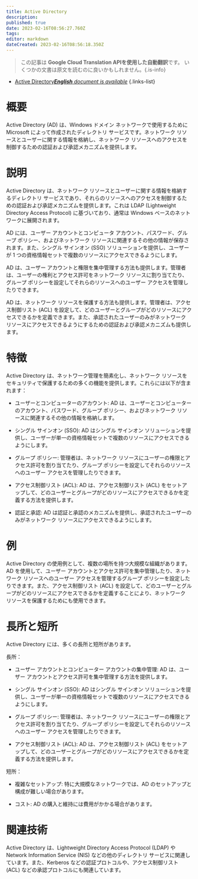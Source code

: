 ```yaml
---
title: Active Directory
description: 
published: true
date: 2023-02-16T08:56:27.760Z
tags: 
editor: markdown
dateCreated: 2023-02-16T08:56:18.350Z
---
```


> この記事は **Google Cloud Translation APIを使用した自動翻訳**です。
いくつかの文書は原文を読むのに良いかもしれません。{.is-info}



- [Active Directory***English** document is available*](/en/Knowledge-base/Dictionary/active-directory)
{.links-list}


# 概要
Active Directory (AD) は、Windows ドメイン ネットワークで使用するために Microsoft によって作成されたディレクトリ サービスです。ネットワーク リソースとユーザーに関する情報を格納し、ネットワーク リソースへのアクセスを制御するための認証および承認メカニズムを提供します。

# 説明
Active Directory は、ネットワーク リソースとユーザーに関する情報を格納するディレクトリ サービスであり、それらのリソースへのアクセスを制御するための認証および承認メカニズムを提供します。これは LDAP (Lightweight Directory Access Protocol) に基づいており、通常は Windows ベースのネットワークに展開されます。

AD には、ユーザー アカウントとコンピュータ アカウント、パスワード、グループ ポリシー、およびネットワーク リソースに関連するその他の情報が保存されます。また、シングル サインオン (SSO) ソリューションを提供し、ユーザーが 1 つの資格情報セットで複数のリソースにアクセスできるようにします。

AD は、ユーザー アカウントと権限を集中管理する方法も提供します。管理者は、ユーザーの権利とアクセス許可をネットワーク リソースに割り当てたり、グループ ポリシーを設定してそれらのリソースへのユーザー アクセスを管理したりできます。

AD は、ネットワーク リソースを保護する方法も提供します。管理者は、アクセス制御リスト (ACL) を設定して、どのユーザーとグループがどのリソースにアクセスできるかを定義できます。また、承認されたユーザーのみがネットワーク リソースにアクセスできるようにするための認証および承認メカニズムも提供します。

# 特徴
Active Directory は、ネットワーク管理を簡素化し、ネットワーク リソースをセキュリティで保護するための多くの機能を提供します。これらには以下が含まれます：

- ユーザーとコンピューターのアカウント: AD は、ユーザーとコンピューターのアカウント、パスワード、グループ ポリシー、およびネットワーク リソースに関連するその他の情報を格納します。

- シングル サインオン (SSO): AD はシングル サインオン ソリューションを提供し、ユーザーが単一の資格情報セットで複数のリソースにアクセスできるようにします。

- グループ ポリシー: 管理者は、ネットワーク リソースにユーザーの権限とアクセス許可を割り当てたり、グループ ポリシーを設定してそれらのリソースへのユーザー アクセスを管理したりできます。

- アクセス制御リスト (ACL): AD は、アクセス制御リスト (ACL) をセットアップして、どのユーザーとグループがどのリソースにアクセスできるかを定義する方法を提供します。

- 認証と承認: AD は認証と承認のメカニズムを提供し、承認されたユーザーのみがネットワーク リソースにアクセスできるようにします。

# 例
Active Directory の使用例として、複数の場所を持つ大規模な組織があります。 AD を使用して、ユーザー アカウントとアクセス許可を集中管理したり、ネットワーク リソースへのユーザー アクセスを管理するグループ ポリシーを設定したりできます。また、アクセス制御リスト (ACL) を設定して、どのユーザーとグループがどのリソースにアクセスできるかを定義することにより、ネットワーク リソースを保護するためにも使用できます。

# 長所と短所
Active Directory には、多くの長所と短所があります。

長所：

- ユーザー アカウントとコンピューター アカウントの集中管理: AD は、ユーザー アカウントとアクセス許可を集中管理する方法を提供します。

- シングル サインオン (SSO): AD はシングル サインオン ソリューションを提供し、ユーザーが単一の資格情報セットで複数のリソースにアクセスできるようにします。

- グループ ポリシー: 管理者は、ネットワーク リソースにユーザーの権限とアクセス許可を割り当てたり、グループ ポリシーを設定してそれらのリソースへのユーザー アクセスを管理したりできます。

- アクセス制御リスト (ACL): AD は、アクセス制御リスト (ACL) をセットアップして、どのユーザーとグループがどのリソースにアクセスできるかを定義する方法を提供します。

短所：

- 複雑なセットアップ: 特に大規模なネットワークでは、AD のセットアップと構成が難しい場合があります。

- コスト: AD の購入と維持には費用がかかる場合があります。

# 関連技術
Active Directory は、Lightweight Directory Access Protocol (LDAP) や Network Information Service (NIS) などの他のディレクトリ サービスに関連しています。また、Kerberos などの認証プロトコルや、アクセス制御リスト (ACL) などの承認プロトコルにも関連しています。